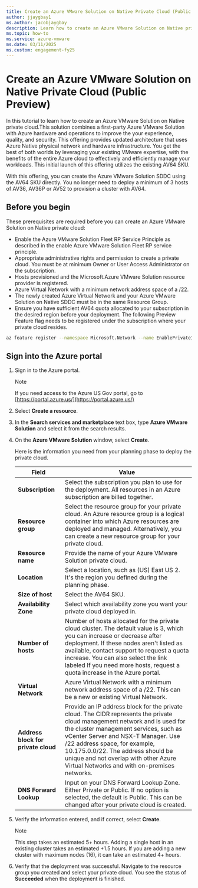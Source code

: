 ```yaml
---
title: Create an Azure VMware Solution on Native Private Cloud (Public Preview)
author: jjaygbay1
ms.author: jacobjaygbay
description: Learn how to create an Azure VMware Solution on Native private cloud.
ms.topic: how-to
ms.service: azure-vmware
ms.date: 03/11/2025
ms.custom: engagement-fy25
---
```


# Create an Azure VMware Solution on Native Private Cloud (Public Preview)

In this tutorial to learn how to create an Azure VMware Solution on Native private cloud.This solution combines a first-party Azure VMware Solution with Azure hardware and operations to improve the your experience, quality, and security. This offering provides updated architecture that uses Azure Native physical network and hardware infrastructure. You get the best of both worlds by leveraging your existing VMware expertise, with the benefits of the entire Azure cloud to effectively and efficiently manage your workloads. This initial launch of this offering utilizes the existing AV64 SKU.

With this offering, you can create the Azure VMware Solution SDDC using the AV64 SKU directly. You no longer need to deploy a minimum of 3 hosts of AV36, AV36P or AV52 to provision a cluster with AV64.

## Before you begin

These prerequisites are required before you can create an Azure VMware Solution on Native private cloud:

- Enable the Azure VMware Solution Fleet RP Service Principle as described in the enable Azure VMware Solution Fleet RP service principle.
- Appropriate administrative rights and permission to create a private cloud. You must be at minimum Owner or User Access Administrator on the subscription.
- Hosts provisioned and the Microsoft.Azure VMware Solution resource provider is registered.
- Azure Virtual Network with a minimum network address space of a /22.
- The newly created Azure Virtual Network and your Azure VMware Solution on Native SDDC must be in the same Resource Group.
- Ensure you have sufficient AV64 quota allocated to your subscription in the desired region before your deployment. The following Preview Feature flag needs to be registered under the subscription where your private cloud resides.

```bash
az feature register --namespace Microsoft.Network --name EnablePrivateIpPrefixAllocation
```

## Sign into the Azure portal

1. Sign in to the Azure portal.

    >[!NOTE] 
    > If you need access to the Azure US Gov portal, go to [https://portal.azure.us/](https://portal.azure.us/)

1. Select **Create a resource**.

1. In the **Search services and marketplace** text box, type **Azure VMware Solution** and select it from the search results.

1. On the **Azure VMware Solution** window, select **Create**.

    Here is the information you need from your planning phase to deploy the private cloud.
    
    | Field                       | Value                                                                                                           |
    |-----------------------------|-----------------------------------------------------------------------------------------------------------------|
    | **Subscription**            | Select the subscription you plan to use for the deployment. All resources in an Azure subscription are billed together. |
    | **Resource group**          | Select the resource group for your private cloud. An Azure resource group is a logical container into which Azure resources are deployed and managed. Alternatively, you can create a new resource group for your private cloud. |
    | **Resource name**           | Provide the name of your Azure VMware Solution private cloud.                                                   |
    | **Location**                | Select a location, such as (US) East US 2. It's the region you defined during the planning phase.               |
    | **Size of host**            | Select the AV64 SKU.                                                                                            |
    | **Availability Zone**       | Select which availability zone you want your private cloud deployed in.                                         |
    | **Number of hosts**         | Number of hosts allocated for the private cloud cluster. The default value is 3, which you can increase or decrease after deployment. If these nodes aren't listed as available, contact support to request a quota increase. You can also select the link labeled If you need more hosts, request a quota increase in the Azure portal. |
    | **Virtual Network**         | Azure Virtual Network with a minimum network address space of a /22. This can be a new or existing Virtual Network. |
    | **Address block for private cloud** | Provide an IP address block for the private cloud. The CIDR represents the private cloud management network and is used for the cluster management services, such as vCenter Server and NSX-T Manager. Use /22 address space, for example, 10.175.0.0/22. The address should be unique and not overlap with other Azure Virtual Networks and with on-premises networks. |
    | **DNS Forward Lookup**      | Input on your DNS Forward Lookup Zone. Either Private or Public. If no option is selected, the default is Public. This can be changed after your private cloud is created. |

1. Verify the information entered, and if correct, select **Create**.

    > [!NOTE] 
    > This step takes an estimated 5+ hours. Adding a single host in an existing cluster takes an estimated +1.5 hours. If you are adding a new cluster with maximum nodes (16), it can take an estimated 4+ hours.

1. Verify that the deployment was successful. Navigate to the resource group you created and select your private cloud. You see the status of **Succeeded** when the deployment is finished.